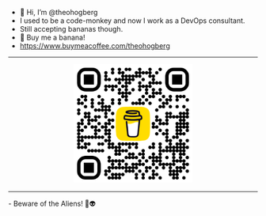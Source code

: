 - 👋 Hi, I’m @theohogberg
- I used to be a code-monkey and now I work as a DevOps consultant.
- Still accepting bananas though.
- 🍌 Buy me a banana! 
- https://www.buymeacoffee.com/theohogberg
<hr>
<p align="center">
  <img src="bmc_qr.png" alt="drawing" width="240"/>
</p>
<hr>
- Beware of the Aliens! 🔫👽 
<!---
theohogberg/theohogberg is a ✨ special ✨ repository because its `README.md` (this file) appears on your GitHub profile.
You can click the Preview link to take a look at your changes.
--->
